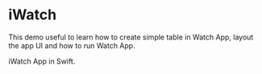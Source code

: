 # iWatch

This demo useful to learn how to create simple table in Watch App, layout the app UI and how to run Watch App.

iWatch App in Swift.
